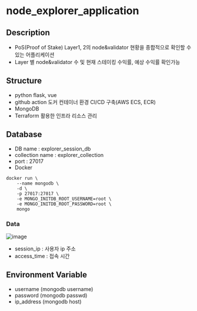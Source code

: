 # node_explorer_application

## Description
- PoS(Proof of Stake) Layer1, 2의 node&validator 현황을 종합적으로 확인할 수 있는 어플리케이션
- Layer 별 node&validator 수 및 현재 스테이킹 수익률, 예상 수익률 확인가능

## Structure
- python flask, vue 
- github action 도커 컨테이너 환경 CI/CD 구축(AWS ECS, ECR)
- MongoDB
- Terraform 활용한 인프라 리소스 관리

## Database
- DB name : explorer_session_db
- collection name : explorer_collection
- port : 27017
- Docker
```
docker run \
    --name mongodb \
    -d \
    -p 27017:27017 \
    -e MONGO_INITDB_ROOT_USERNAME=root \
    -e MONGO_INITDB_ROOT_PASSWORD=root \
    mongo
```

### Data
![image](https://user-images.githubusercontent.com/89952061/188305139-741ca731-22f2-46d5-ae6c-3fb71e7ac178.png)
- session_ip : 사용자 ip 주소
- access_time : 접속 시간


## Environment Variable
- username (mongodb username)
- password (mongodb passwd)
- ip_address (mongodb host)
